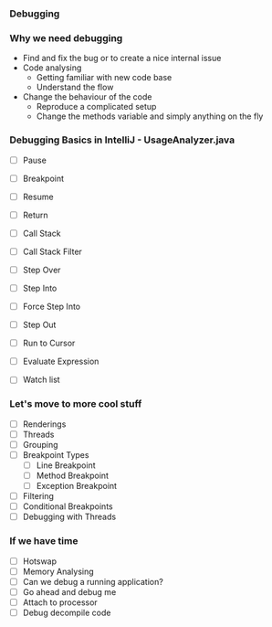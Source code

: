### Debugging

### Why we need debugging
- Find and fix the bug or to create a nice internal issue
- Code analysing
  - Getting familiar with new code base
  - Understand the flow
- Change the behaviour of the code
  - Reproduce a complicated setup
  - Change the methods variable and simply anything on the fly


### Debugging Basics in IntelliJ - UsageAnalyzer.java
  - [ ] Pause
  - [ ] Breakpoint
  - [ ] Resume
  - [ ] Return
  - [ ] Call Stack
  - [ ] Call Stack Filter
  - [ ] Step Over
  - [ ] Step Into
  - [ ] Force Step Into
  - [ ] Step Out
  - [ ] Run to Cursor
  - [ ] Evaluate Expression
  - [ ] Watch list


### Let's move to more cool stuff
  - [ ] Renderings
  - [ ] Threads
  - [ ] Grouping
  - [ ] Breakpoint Types
    - [ ] Line Breakpoint
    - [ ] Method Breakpoint
    - [ ] Exception Breakpoint
  - [ ] Filtering
  - [ ] Conditional Breakpoints
  - [ ] Debugging with Threads

### If we have time
  - [ ] Hotswap
  - [ ] Memory Analysing
  - [ ] Can we debug a running application?
  - [ ] Go ahead and debug me
  - [ ] Attach to processor
  - [ ] Debug decompile code
